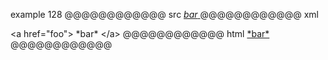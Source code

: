 example 128
@@@@@@@@@@@@ src
<a href="foo">
*bar*
</a>
@@@@@@@@@@@@ xml
<?xml version="1.0" encoding="UTF-8"?>
<!DOCTYPE document SYSTEM "CommonMark.dtd">
<document xmlns="http://commonmark.org/xml/1.0">
  <html_block>&lt;a href=&quot;foo&quot;&gt;
*bar*
&lt;/a&gt;
</html_block>
</document>
@@@@@@@@@@@@ html
<a href="foo">
*bar*
</a>
@@@@@@@@@@@@
